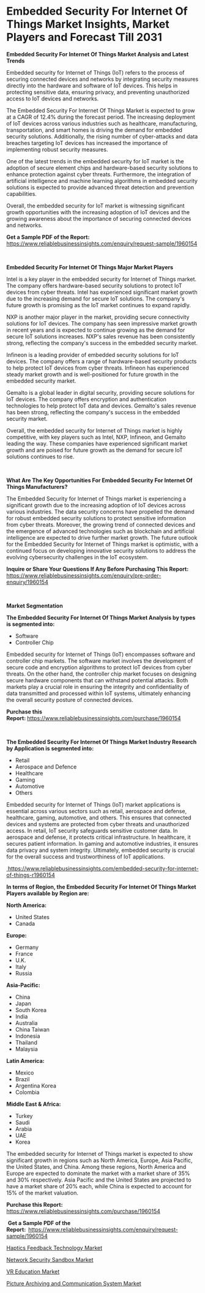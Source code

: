 <p><h1>Embedded Security For Internet Of Things Market Insights, Market Players and Forecast Till 2031</h1></p><p><strong>Embedded Security For Internet Of Things Market Analysis and Latest Trends</strong></p>
<p><p>Embedded security for Internet of Things (IoT) refers to the process of securing connected devices and networks by integrating security measures directly into the hardware and software of IoT devices. This helps in protecting sensitive data, ensuring privacy, and preventing unauthorized access to IoT devices and networks.</p><p>The Embedded Security For Internet Of Things Market is expected to grow at a CAGR of 12.4% during the forecast period. The increasing deployment of IoT devices across various industries such as healthcare, manufacturing, transportation, and smart homes is driving the demand for embedded security solutions. Additionally, the rising number of cyber-attacks and data breaches targeting IoT devices has increased the importance of implementing robust security measures.</p><p>One of the latest trends in the embedded security for IoT market is the adoption of secure element chips and hardware-based security solutions to enhance protection against cyber threats. Furthermore, the integration of artificial intelligence and machine learning algorithms in embedded security solutions is expected to provide advanced threat detection and prevention capabilities.</p><p>Overall, the embedded security for IoT market is witnessing significant growth opportunities with the increasing adoption of IoT devices and the growing awareness about the importance of securing connected devices and networks.</p></p>
<p><strong>Get a Sample PDF of the Report:&nbsp;</strong> <a href="https://www.reliablebusinessinsights.com/enquiry/request-sample/1960154">https://www.reliablebusinessinsights.com/enquiry/request-sample/1960154</a></p>
<p>&nbsp;</p>
<p><strong>Embedded Security For Internet Of Things Major Market Players</strong></p>
<p><p>Intel is a key player in the embedded security for Internet of Things market. The company offers hardware-based security solutions to protect IoT devices from cyber threats. Intel has experienced significant market growth due to the increasing demand for secure IoT solutions. The company's future growth is promising as the IoT market continues to expand rapidly.</p><p>NXP is another major player in the market, providing secure connectivity solutions for IoT devices. The company has seen impressive market growth in recent years and is expected to continue growing as the demand for secure IoT solutions increases. NXP's sales revenue has been consistently strong, reflecting the company's success in the embedded security market.</p><p>Infineon is a leading provider of embedded security solutions for IoT devices. The company offers a range of hardware-based security products to help protect IoT devices from cyber threats. Infineon has experienced steady market growth and is well-positioned for future growth in the embedded security market.</p><p>Gemalto is a global leader in digital security, providing secure solutions for IoT devices. The company offers encryption and authentication technologies to help protect IoT data and devices. Gemalto's sales revenue has been strong, reflecting the company's success in the embedded security market.</p><p>Overall, the embedded security for Internet of Things market is highly competitive, with key players such as Intel, NXP, Infineon, and Gemalto leading the way. These companies have experienced significant market growth and are poised for future growth as the demand for secure IoT solutions continues to rise.</p></p>
<p>&nbsp;</p>
<p><strong>What Are The Key Opportunities For Embedded Security For Internet Of Things Manufacturers?</strong></p>
<p><p>The Embedded Security for Internet of Things market is experiencing a significant growth due to the increasing adoption of IoT devices across various industries. The data security concerns have propelled the demand for robust embedded security solutions to protect sensitive information from cyber threats. Moreover, the growing trend of connected devices and the emergence of advanced technologies such as blockchain and artificial intelligence are expected to drive further market growth. The future outlook for the Embedded Security for Internet of Things market is optimistic, with a continued focus on developing innovative security solutions to address the evolving cybersecurity challenges in the IoT ecosystem.</p></p>
<p><strong>Inquire or Share Your Questions If Any Before Purchasing This Report:</strong> <a href="https://www.reliablebusinessinsights.com/enquiry/pre-order-enquiry/1960154">https://www.reliablebusinessinsights.com/enquiry/pre-order-enquiry/1960154</a></p>
<p>&nbsp;</p>
<p><strong>Market Segmentation</strong></p>
<p><strong>The Embedded Security For Internet Of Things Market Analysis by types is segmented into:</strong></p>
<p><ul><li>Software</li><li>Controller Chip</li></ul></p>
<p><p>Embedded security for Internet of Things (IoT) encompasses software and controller chip markets. The software market involves the development of secure code and encryption algorithms to protect IoT devices from cyber threats. On the other hand, the controller chip market focuses on designing secure hardware components that can withstand potential attacks. Both markets play a crucial role in ensuring the integrity and confidentiality of data transmitted and processed within IoT systems, ultimately enhancing the overall security posture of connected devices.</p></p>
<p><strong>Purchase this Report:&nbsp;</strong><a href="https://www.reliablebusinessinsights.com/purchase/1960154">https://www.reliablebusinessinsights.com/purchase/1960154</a></p>
<p>&nbsp;</p>
<p><strong>The Embedded Security For Internet Of Things Market Industry Research by Application is segmented into:</strong></p>
<p><ul><li>Retail</li><li>Aerospace and Defence</li><li>Healthcare</li><li>Gaming</li><li>Automotive</li><li>Others</li></ul></p>
<p><p>Embedded security for Internet of Things (IoT) market applications is essential across various sectors such as retail, aerospace and defense, healthcare, gaming, automotive, and others. This ensures that connected devices and systems are protected from cyber threats and unauthorized access. In retail, IoT security safeguards sensitive customer data. In aerospace and defense, it protects critical infrastructure. In healthcare, it secures patient information. In gaming and automotive industries, it ensures data privacy and system integrity. Ultimately, embedded security is crucial for the overall success and trustworthiness of IoT applications.</p></p>
<p><a href="https://www.reliablebusinessinsights.com/embedded-security-for-internet-of-things-r1960154">&nbsp;https://www.reliablebusinessinsights.com/embedded-security-for-internet-of-things-r1960154</a></p>
<p><strong>In terms of Region, the Embedded Security For Internet Of Things Market Players available by Region are:</strong></p>
<p>
    <p> <strong> North America: </strong>
        <ul>
            <li>United States</li>
            <li>Canada</li>
        </ul>
        </p> 
    <p> <strong> Europe: </strong>
        <ul>
            <li>Germany</li>
            <li>France</li>
            <li>U.K.</li>
            <li>Italy</li>
            <li>Russia</li>
        </ul>
        </p> 
    <p> <strong> Asia-Pacific: </strong>
        <ul>
            <li>China</li>
            <li>Japan</li>
            <li>South Korea</li>
            <li>India</li>
            <li>Australia</li>
            <li>China Taiwan</li>
            <li>Indonesia</li>
            <li>Thailand</li>
            <li>Malaysia</li>
        </ul>
        </p> 
    <p> <strong> Latin America: </strong>
        <ul>
            <li>Mexico</li>
            <li>Brazil</li>
            <li>Argentina Korea</li>
            <li>Colombia</li>
        </ul>
        </p> 
    <p> <strong> Middle East & Africa: </strong>
        <ul>
            <li>Turkey</li>
            <li>Saudi</li>
            <li>Arabia</li>
            <li>UAE</li>
            <li>Korea</li>
        </ul>
    </p>
    </p>
<p><p>The embedded security for Internet of Things market is expected to show significant growth in regions such as North America, Europe, Asia Pacific, the United States, and China. Among these regions, North America and Europe are expected to dominate the market with a market share of 35% and 30% respectively. Asia Pacific and the United States are projected to have a market share of 20% each, while China is expected to account for 15% of the market valuation.</p></p>
<p><strong>Purchase this Report: </strong><a href="https://www.reliablebusinessinsights.com/purchase/1960154">https://www.reliablebusinessinsights.com/purchase/1960154</a></p>
<p>&nbsp;<strong>Get a Sample PDF of the Report:&nbsp;&nbsp;</strong><a href="https://www.reliablebusinessinsights.com/enquiry/request-sample/1960154">https://www.reliablebusinessinsights.com/enquiry/request-sample/1960154</a></p>
<p><strong></strong></p>
<p><p><a href="https://www.linkedin.com/pulse/haptics-feedback-technology-market-analysis-report-9ltfe">Haptics Feedback Technology Market</a></p><p><a href="https://www.linkedin.com/pulse/global-network-security-sandbox-industry-types-applications-dnmue">Network Security Sandbox Market</a></p><p><a href="https://github.com/ranaacryptoaddmin/Market-Research-Report-List-1/blob/main/vr-education-market.md">VR Education Market</a></p><p><a href="https://github.com/jadenRaynor/Market-Research-Report-List-1/blob/main/picture-archiving-and-communication-system-market.md">Picture Archiving and Communication System Market</a></p></p>